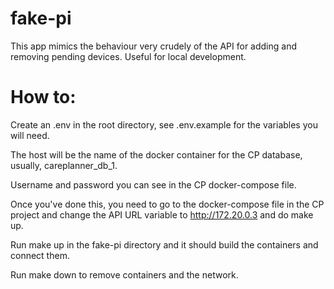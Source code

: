 # fake-pi

This app mimics the behaviour very crudely of the API for adding and removing pending devices. Useful for local development.

# How to:
Create an .env in the root directory, see .env.example for the variables you will need.

The host will be the name of the docker container for the CP database, usually, careplanner_db_1.

Username and password you can see in the CP docker-compose file.

Once you've done this, you need to go to the docker-compose file in the CP project and change the API URL variable to http://172.20.0.3 and do make up.

Run make up in the fake-pi directory and it should build the containers and connect them.

Run make down to remove containers and the network.
